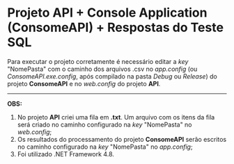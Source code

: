# Projeto API + Console Application (ConsomeAPI) + Respostas do Teste SQL

Para executar o projeto corretamente é necessário editar a _key_ "NomePasta" com o caminho dos arquivos .csv no _app.config_ (ou _ConsomeAPI.exe.config_, após compilado na pasta _Debug_ ou _Release_) do projeto **ConsomeAPI** e no _web.config_ do projeto **API**.

---------------

**OBS:**
1. No projeto **API** criei uma fila em **.txt**. Um arquivo com os itens da fila será criado no caminho configurado na _key_ "NomePasta" no _web.config_;
2. Os resultados do processamento do projeto **ConsomeAPI** serão escritos no caminho configurado na _key_ "NomePasta" no _app.config_;
3. Foi utilizado .NET Framework 4.8.
